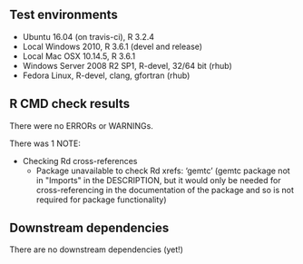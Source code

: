 ## Test environments

* Ubuntu 16.04 (on travis-ci), R 3.2.4
* Local Windows 2010, R 3.6.1 (devel and release)
* Local Mac OSX 10.14.5, R 3.6.1
* Windows Server 2008 R2 SP1, R-devel, 32/64 bit (rhub)
* Fedora Linux, R-devel, clang, gfortran (rhub)


## R CMD check results

There were no ERRORs or WARNINGs. 

There was 1 NOTE: 

* Checking Rd cross-references
  + Package unavailable to check Rd xrefs: ‘gemtc’ (gemtc package not in "Imports" in the DESCRIPTION, but it would only be needed for cross-referencing in the documentation of the package and so is not required for package functionality)


## Downstream dependencies

There are no downstream dependencies (yet!)

